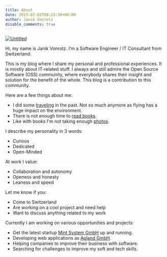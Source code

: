 ```yaml
---
title: About
date: 2013-07-02T08:23:30+00:00
author: Janik Vonrotz
disable_comments: true
---
```


[![Untitled](/images/me-casual.jpg)](/images/me-casual.jpg)

Hi, my name is Janik Vonrotz. I’m a Software Engineer / IT Consultant from Switzerland.

This is my blog where I share my personal and professional experiences. It is mostly about IT-related stuff. I always and still admire the Open Source Software (OSS) community, where everybody shares their insight and solution for the benefit of the whole. This blog is a contribution to this community.

Here are a few things about me:

* I did some [traveling](https://gist.github.com/janikvonrotz/37dc61480790b07ab91d88d624caef2b) in the past. Not so much anymore as flying has a huge impact on the environment.
* There is not enough time to [read books](https://gist.github.com/janikvonrotz/48bfb518239970395b12285b3c23fbfd).
* Like with books I'm not taking enough [photos](/categories/photography/).

I describe my personality in 3 words:

* Curious
* Dedicated
* Open-Minded

At work I value:

* Collaboration and autonomy
* Openess and honesty
* Leaness and speed

Let me know if you:

* Come to Switzerland
* Are working on a cool project and need help
* Want to discuss anything related to my work

Currently I am working on various opportunities and projects:

* Get the latest startup [Mint System GmbH](https://www.mint-system.ch/) up and running.
* Developing web applications as [Apland GmbH](https://apland.ch).
* Helping companies to improve their business with software.
* Searching for challenges to improve my soft and tech skills.
